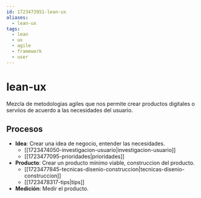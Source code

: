 ```yaml
---
id: 1723473951-lean-ux
aliases:
  - lean-ux
tags:
  - lean
  - ux
  - agile
  - framework
  - user
---
```


# lean-ux

Mezcla de metodologias agiles que nos permite crear productos digitales o
serviios de acuerdo a las necesidades del usuario.

## Procesos

- **Idea**: Crear una idea de negocio, entender las necesidades.
  - [[1723474050-investigacion-usuario|investigacion-usuario]]
  - [[1723477095-prioridades|prioridades]]
- **Producto**: Crear un producto mínimo viable, construccion del producto.
  - [[1723477845-tecnicas-disenio-construccion|tecnicas-disenio-construccion]]
  - [[1723478317-tips|tips]]
- **Medición**: Medir el producto.
